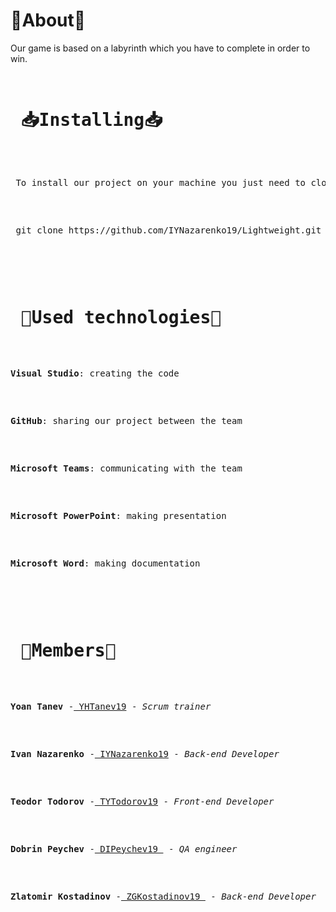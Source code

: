 
   <h1> 📒About📒 </h1>
   <p>
    Our game is based on a labyrinth which you have to complete in order to win.
   </p>
   <pre>
   <h1> 📥Installing📥 </h1>
   <p> To install our project on your machine you just need to clone it. This can be done by : </p>
   <p> git clone https://github.com/IYNazarenko19/Lightweight.git</p>
   </pre>
   <pre>
   <h1> 🔧Used technologies🔧 </h1>
   <p><b>Visual Studio</b>: creating the code</p>
   <p><b>GitHub</b>: sharing our project between the team</p>
   <p><b>Microsoft Teams</b>: communicating with the team</p>
   <p><b>Microsoft PowerPoint</b>: making presentation</p>
   <p><b>Microsoft Word</b>: making documentation</p>
   </pre>
   <pre>
   <h1> 👥Members👥 </h1>
   <p><b>Yoan Tanev </b>-<a href = "https://github.com/YHTanev19"> YHTanev19</a> - <em>Scrum trainer</em> </p>
   <p><b>Ivan Nazarenko </b>-<a href = "https://github.com/IYNazarenko19"> IYNazarenko19</a> - <em>Back-end Developer</em> </p>
   <p><b>Teodor Todorov </b>-<a href = "https://github.com/TYTodorov19"> TYTodorov19</a> - <em>Front-end Developer</em> </p>
   <p><b>Dobrin Peychev </b>-<a href = "https://github.com/DIPeychev19"> DIPeychev19 </a> - <em>QA engineer</em> </p>
   <p><b>Zlatomir Kostadinov </b>-<a href = "https://github.com/ZGKostadinov19"> ZGKostadinov19 </a> - <em>Back-end Developer</em> </p>
   </pre>
